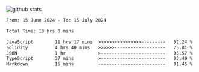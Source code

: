 
![github stats](https://github-readme-stats.vercel.app/api?username=realmahd1&show_icons=true&theme=codeSTACKr&hide_rank=true&count_private=true)

<!--START_SECTION:waka-->

```txt
From: 15 June 2024 - To: 15 July 2024

Total Time: 18 hrs 8 mins

JavaScript        11 hrs 17 mins  >>>>>>>>>>>>>>>>---------   62.24 %
Solidity          4 hrs 40 mins   >>>>>>-------------------   25.81 %
JSON              1 hr            >------------------------   05.57 %
TypeScript        37 mins         >------------------------   03.49 %
Markdown          15 mins         -------------------------   01.45 %
```

<!--END_SECTION:waka-->
